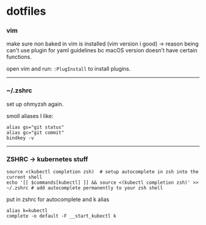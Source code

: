 # dotfiles

### vim
make sure non baked in vim is installed (vim version i good) -> reason being can't use plugin for yaml guidelines bc macOS version doesn't have certain functions.

open vim and run: ```:PlugInstall``` to install plugins.

---

### ~/.zshrc

set up ohmyzsh again.

smoll aliases I like:

```
alias gs="git status"
alias gc="git commit"
bindkey -v
```
---

### ZSHRC -> kubernetes stuff

```
source <(kubectl completion zsh)  # setup autocomplete in zsh into the current shell
echo '[[ $commands[kubectl] ]] && source <(kubectl completion zsh)' >> ~/.zshrc # add autocomplete permanently to your zsh shell
```
put in zshrc for autocomplete and k alias
```
alias k=kubectl
complete -o default -F __start_kubectl k
```
